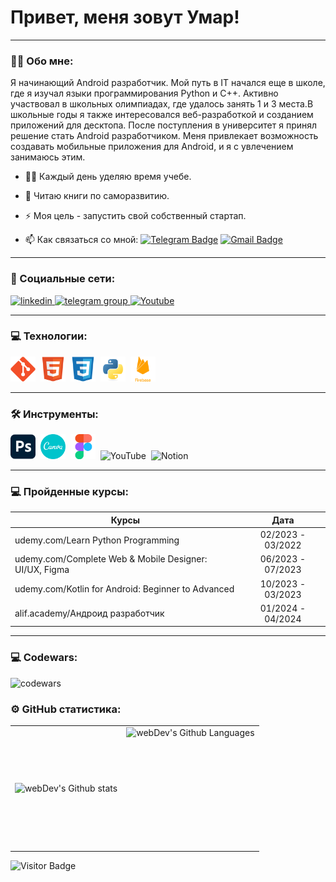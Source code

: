 
# Привет, меня зовут Умар!

---

### :man_technologist: Обо мне:

Я начинающий Android разработчик. Мой путь в IT начался еще в школе, где я изучал языки программирования Python и C++. Активно участвовал в школьных олимпиадах, где удалось занять 1 и 3 места.В школьные годы я также интересовался веб-разработкой и созданием приложений для десктопа. После поступления в университет я принял решение стать Android разработчиком. Меня привлекает возможность создавать мобильные приложения для Android, и я с увлечением занимаюсь этим.


- 👨‍💻 Каждый день уделяю время учебе.

- 📝 Читаю книги по саморазвитию.

- :zap: Моя цель - запустить свой собственный стартап.

- :mailbox: Как связаться со мной: [![Telegram Badge](https://img.shields.io/badge/-umarjo9-blue?style=flat&logo=Telegram&logoColor=white)](https://t.me/umarjo9) [![Gmail Badge](https://img.shields.io/badge/-Gmail-red?style=flat&logo=Gmail&logoColor=white)](mailto:umarnurmadov12@gmail.com)

---

### 🤝 Социальные сети:

  <div id="badges">
    <a href="https://www.linkedin.com/#" target="_blank">
      <img src="https://cdn-icons-png.flaticon.com/512/2504/2504799.png" width="40" height="40" alt="linkedin" />
    </a>
    <a href="https://t.me/umarjo9" target="_blank">
      <img src="https://cdn-icons-png.flaticon.com/512/2111/2111646.png" width="40" height="40" alt="telegram group" />
    </a>
    <a href="https://www.youtube.com/channel/UCRC5rY7lSQfJrHU4t4pRbRg" target="_blank">
      <img src="https://cdn-icons-png.flaticon.com/512/3670/3670147.png" width="40" height="40" alt="Youtube"/>
    </a>
  </div>

---

### 💻 Технологии:

<div>
  <img src="https://github.com/devicons/devicon/blob/master/icons/git/git-original.svg" title="git" alt="git" width="40" height="40"/>&nbsp
  <img src="https://github.com/devicons/devicon/blob/master/icons/html5/html5-original.svg" title="html5" alt="html5" width="40" height="40"/>&nbsp
  <img src="https://github.com/devicons/devicon/blob/master/icons/css3/css3-original.svg" title="css" alt="css" width="40" height="40"/>&nbsp
  <img src="https://github.com/devicons/devicon/blob/master/icons/python/python-original.svg" title="Python" alt="Python" width="40" height="40"/>&nbsp;
   <img src="https://github.com/devicons/devicon/blob/master/icons/firebase/firebase-plain-wordmark.svg" title="Firebase" alt="Firebase" width="40" height="40"/>&nbsp;
</div>

---

### 🛠 Инструменты:

<div>
  <img src="https://github.com/devicons/devicon/blob/master/icons/photoshop/photoshop-plain.svg" title="photoshop" alt="photoshop" width="40" height="40"/>&nbsp;
  <img src="https://github.com/devicons/devicon/blob/master/icons/canva/canva-original.svg" title="canva" alt="canva" width="40" height="40"/>&nbsp;
  <img src="https://github.com/devicons/devicon/blob/master/icons/figma/figma-original.svg" title="figma" alt="figma" width="40" height="40"/>&nbsp;
  <img src="https://upload.wikimedia.org/wikipedia/commons/9/9e/YouTube_Logo_%282013-2017%29.svg" title="YouTube" alt="YouTube" width="40" height="40"/>&nbsp;
  <img src="https://upload.wikimedia.org/wikipedia/commons/e/e9/Notion-logo.svg" title="Notion" alt="Notion" width="40" height="40"/>&nbsp;
</div>

---

### 💻 Пройденные курсы:

| Курсы                                                           | Дата              |
| ----------------------------------------------------------------| :---------------: |
| udemy.com/Learn Python Programming                              | 02/2023 - 03/2022 |
| udemy.com/Complete Web & Mobile Designer: UI/UX, Figma          | 06/2023 - 07/2023 |
| udemy.com/Kotlin for Android: Beginner to Advanced              | 10/2023 - 03/2023 |
| alif.academy/Андроид разработчик                                | 01/2024 - 04/2024 |

---

### 💻 Codewars:

![codewars](https://www.codewars.com/users/UMARJO9/badges/large)

### ⚙️ GitHub статистика:

<table>
  <tr>
    <td>
      <img align="left" src="http://github-readme-streak-stats.herokuapp.com?user=UMARJO9&theme=dark&background=000000" alt="webDev's Github stats" />
    </td>
    <td>
      <img height="195px" align="right" alt="webDev's Github Languages" src="https://github-readme-stats-sigma-five.vercel.app/api/top-langs/?username=UMARJO9&layout=compact&theme=vision-friendly-dark" />
    </td>
  </tr>
</table>

![Visitor Badge](https://visitor-badge.laobi.icu/badge?page_id=filimonovalexey)
